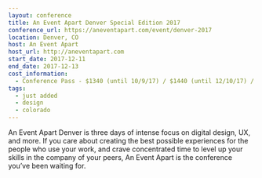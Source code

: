 ```yaml
---
layout: conference
title: An Event Apart Denver Special Edition 2017
conference_url: https://aneventapart.com/event/denver-2017
location: Denver, CO
host: An Event Apart
host_url: http://aneventapart.com
start_date: 2017-12-11
end_date: 2017-12-13
cost_information:
  - Conference Pass - $1340 (until 10/9/17) / $1440 (until 12/10/17) / $1540 (at-the-door)
tags:
  - just added
  - design
  - colorado
---
```


An Event Apart Denver is three days of intense focus on digital design, UX, and more. If you care about creating the best possible experiences for the people who use your work, and crave concentrated time to level up your skills in the company of your peers, An Event Apart is the conference you’ve been waiting for.
